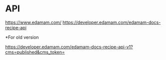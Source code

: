 # API

https://www.edamam.com/
https://developer.edamam.com/edamam-docs-recipe-api

\*For old version

https://developer.edamam.com/edamam-docs-recipe-api-v1?cms=published&cms_token=

